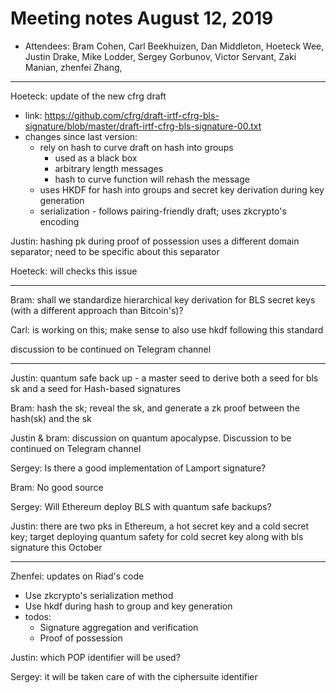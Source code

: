 # Meeting notes August 12, 2019

* Attendees:
Bram Cohen,
Carl Beekhuizen,
Dan Middleton,
Hoeteck Wee,
Justin Drake,
Mike Lodder,
Sergey Gorbunov,
Victor Servant,
Zaki Manian,
zhenfei Zhang,

------

Hoeteck: update of the new cfrg draft
* link: https://github.com/cfrg/draft-irtf-cfrg-bls-signature/blob/master/draft-irtf-cfrg-bls-signature-00.txt
* changes since last version:
  * rely on hash to curve draft on hash into groups
    * used as a black box
    * arbitrary length messages
    * hash to curve function will rehash the message
  * uses HKDF for hash into groups and secret key derivation during key generation
  * serialization - follows pairing-friendly draft; uses zkcrypto's encoding

Justin: hashing pk during proof of possession uses a different domain separator; need to be specific about this separator

Hoeteck: will checks this issue


------
Bram: shall we standardize hierarchical key derivation for BLS secret keys (with a different approach than Bitcoin's)?

Carl: is working on this; make sense to also use hkdf following this standard

discussion to be continued on Telegram channel

------
Justin: quantum safe back up - a master seed to derive both a seed for bls sk and a seed for Hash-based signatures

Bram: hash the sk; reveal the sk, and generate a zk proof between the hash(sk) and the sk

Justin & bram: discussion on quantum apocalypse. Discussion to be continued on Telegram channel


Sergey: Is there a good implementation of Lamport signature?

Bram: No good source

Sergey: Will Ethereum deploy BLS with quantum safe backups?

Justin: there are two pks in Ethereum, a hot secret key and a cold secret key; target deploying quantum safety for cold
secret key along with bls signature this October

---


Zhenfei: updates on Riad's code
* Use zkcrypto's serialization method
* Use hkdf during hash to group and key generation
* todos:
  * Signature aggregation and verification
  * Proof of possession

Justin: which POP identifier will be used?

Sergey: it will be taken care of with the ciphersuite identifier
